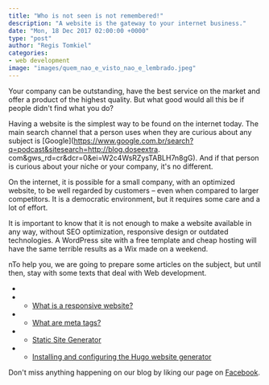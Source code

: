 ```yaml
---
title: "Who is not seen is not remembered!"
description: "A website is the gateway to your internet business."
date: "Mon, 18 Dec 2017 02:00:00 +0000"
type: "post"
author: "Regis Tomkiel"
categories: 
- web development
image: "images/quem_nao_e_visto_nao_e_lembrado.jpeg"
---
```


Your company can be outstanding, have the best service on the market and offer a product of the highest quality. But what good would all this be if people didn't find what you do?


Having a website is the simplest way to be found on the internet today. The main search channel that a person uses when they are curious about any subject is [Google](https://www.google.com.br/search?q=podcast&sitesearch=http://blog.doseextra. com&gws_rd=cr&dcr=0&ei=W2c4WsRZysTABLH7n8gG). And if that person is curious about your niche or your company, it's no different.


On the internet, it is possible for a small company, with an optimized website, to be well regarded by customers – even when compared to larger competitors. It is a democratic environment, but it requires some care and a lot of effort.


It is important to know that it is not enough to make a website available in any way, without SEO optimization, responsive design or outdated technologies. A WordPress site with a free template and cheap hosting will have the same terrible results as a Wix made on a weekend.  

nTo help you, we are going to prepare some articles on the subject, but until then, stay with some texts that deal with Web development.


* 


* + [What is a responsive website?](http://blog.doseextra.com/o-que-e-site-responsivo/ "What is a responsive website?")


* + [What are meta tags?](http://blog.doseextra.com//o-que-sao-metatags/ "What are meta tags?")


* + [Static Site Generator](http://blog.doseextra.com/site-generator/ "Static Site Generator")


* + [Installing and configuring the Hugo website generator](../comecando-com-o-hugo/ "Installing and configuring the Hugo website generator")


Don't miss anything happening on our blog by liking our page on [Facebook](https://facebook.com/doseextra).

